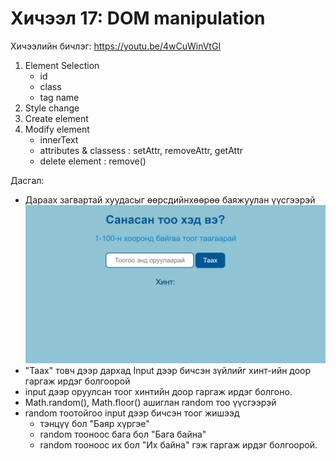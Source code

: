 # Хичээл 17: DOM manipulation

Хичээлийн бичлэг: https://youtu.be/4wCuWinVtGI

1. Element Selection
   - id
   - class
   - tag name
2. Style change
3. Create element
4. Modify element
   - innerText
   - attributes & classess : setAttr, removeAttr, getAttr
   - delete element : remove()

Дасгал:

- Дараах загвартай хуудасыг өөрсдийнхөөрөө баяжуулан үүсгээрэй
  ![](image.png)
- "Таах" товч дээр дархад Input дээр бичсэн зүйлийг хинт-ийн доор гаргаж ирдэг болгоорой
- input дээр оруулсан тоог хинтийн доор гаргаж ирдэг болгоно.
- Math.random(), Math.floor() ашиглан random тоо үүсгээрэй
- random тоотойгоо input дээр бичсэн тоог жишээд
  - тэнцүү бол "Баяр хүргэе"
  - random тооноос бага бол "Бага байна"
  - random тооноос их бол "Их байна"
    гэж гаргаж ирдэг болгоорой.
